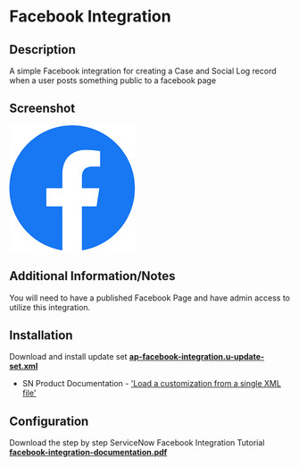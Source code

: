 # Facebook Integration

## Description

A simple Facebook integration for creating a Case and Social Log record when a user posts something public to a facebook page

## Screenshot

![Facebook Integration](https://raw.githubusercontent.com/platform-experience/api-integration-library/master/src/ap-facebook-integration/images/ap-facebook-integration.png)

## Additional Information/Notes

You will need to have a published Facebook Page and have admin access to utilize this integration. 

## Installation

Download and install update set **[ap-facebook-integration.u-update-set.xml](https://github.com/platform-experience/api-integration-library/blob/master/src/ap-facebook-integration/ap-facebook-integration.u-update-set.xml)**

* SN Product Documentation - ['Load a customization from a single XML file'](https://docs.servicenow.com/bundle/kingston-application-development/page/build/system-update-sets/task/t_SaveAnUpdateSetAsAnXMLFile.html)

## Configuration

Download the step by step ServiceNow Facebook Integration Tutorial **[facebook-integration-documentation.pdf](https://raw.githubusercontent.com/platform-experience/api-integration-library/master/src/ap-facebook-integration/docs/facebook-integration-documentation.pdf)**
